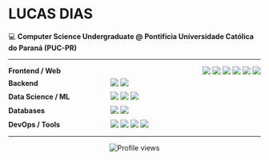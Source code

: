 <!-- https://pandao.github.io/editor.md/en.html -->

# LUCAS DIAS

💻 **Computer Science Undergraduate @ Pontifícia Universidade Católica do Paraná (PUC-PR)**

---

<!-- Frontend / Web -->
<div style="display: flex; align-items: center; margin-bottom: 6px;">
  <!-- Left text, fixed width -->
  <span style="min-width: 200px; font-weight: bold;">Frontend / Web</span>

  <!-- Badges aligned right -->
  <div style="flex: 1; display: flex; justify-content: flex-end; flex-wrap: wrap; gap: 4px;">
    <img src="https://img.shields.io/badge/-JavaScript-F7DF1E?style=flat-square&logo=javascript&logoColor=black" />
    <img src="https://img.shields.io/badge/-TypeScript-3178C6?style=flat-square&logo=typescript&logoColor=white" />
    <img src="https://img.shields.io/badge/-React-61DAFB?style=flat-square&logo=react&logoColor=black" />
    <img src="https://img.shields.io/badge/-Tailwind_CSS-06B6D4?style=flat-square&logo=tailwind-css&logoColor=white" />
    <img src="https://img.shields.io/badge/-HTML5-E34F26?style=flat-square&logo=html5&logoColor=white" />
    <img src="https://img.shields.io/badge/-CSS3-1572B6?style=flat-square&logo=css3&logoColor=white" />
  </div>
</div>


<!-- Backend -->
<div style="width: 80%; margin-bottom: 8px;">
    <span style="display: inline-block; min-width: 200px; font-weight: bold; vertical-align: middle;">
        Backend
    </span>
    <span style="display: inline-block; vertical-align: middle;">
        <img src="https://img.shields.io/badge/-Node.js-339933?style=flat-square&logo=node.js&logoColor=white" />
        <img src="https://img.shields.io/badge/-Fastify-000000?style=flat-square&logo=fastify&logoColor=white" />
    </span>
</div>

<!-- Data Science / ML -->
<div style="width: 80%; margin-bottom: 8px;">
    <span style="display: inline-block; min-width: 200px; font-weight: bold; vertical-align: middle;">
        Data Science / ML
    </span>
    <span style="display: inline-block; vertical-align: middle;">
        <img src="https://img.shields.io/badge/-Python-3776AB?style=flat-square&logo=python&logoColor=white" />
        <img src="https://img.shields.io/badge/-Pandas-150458?style=flat-square&logo=pandas&logoColor=white" />
        <img src="https://img.shields.io/badge/-NumPy-013243?style=flat-square&logo=numpy&logoColor=white" />
    </span>
</div>

<!-- Databases -->
<div style="width: 80%; margin-bottom: 8px;">
    <span style="display: inline-block; min-width: 200px; font-weight: bold; vertical-align: middle;">
        Databases
    </span>
    <span style="display: inline-block; vertical-align: middle;">
        <img src="https://img.shields.io/badge/-PostgreSQL-336791?style=flat-square&logo=postgresql&logoColor=white" />
        <img src="https://img.shields.io/badge/-MySQL-4479A1?style=flat-square&logo=mysql&logoColor=white" />
    </span>
</div>

<!-- DevOps / Tools -->
<div style="width: 80%; margin-bottom: 8px;">
    <span style="display: inline-block; min-width: 200px; font-weight: bold; vertical-align: middle;">
        DevOps / Tools
    </span>
    <span style="display: inline-block; vertical-align: middle;">
        <img src="https://img.shields.io/badge/-Linux-FCC624?style=flat-square&logo=linux&logoColor=black" />
        <img src="https://img.shields.io/badge/-Git-F05032?style=flat-square&logo=git&logoColor=white" />
        <img src="https://img.shields.io/badge/-Docker-2496ED?style=flat-square&logo=docker&logoColor=white" />
        <img src="https://img.shields.io/badge/-AWS-232F3E?style=flat-square&logo=amazon-aws&logoColor=white" />
    </span>
</div>

<!---

<div align="center">
    <img height="150px" src="https://github-readme-stats.vercel.app/api?username=lucas-azdias&show_icons=true&theme=radical" />
    <img height="150px" src="https://github-readme-stats.vercel.app/api/top-langs/?username=lucas-azdias&layout=compact&theme=radical" />
</div-->

---

<div align="center">
    <img src="https://komarev.com/ghpvc/?username=lucas-azdias&color=blueviolet&style=flat-square&label=Profile+Views" alt="Profile views" />
</div>
